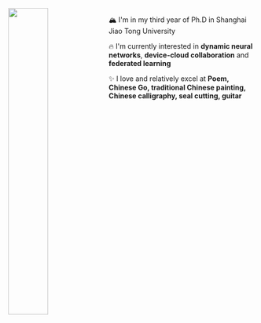 <img width=40% align="left" src="https://github-readme-stats.vercel.app/api/top-langs/?username=ThomasAtlantis&layout=compact" />
<p>🏔 I'm in my third year of Ph.D in Shanghai Jiao Tong University </p>
<p>🔥 I'm currently interested in <strong>dynamic neural networks</strong>, <strong>device-cloud collaboration</strong> and <strong>federated learning</strong></p>
<p>✨ I love and relatively excel at <strong>Poem, Chinese Go, traditional Chinese painting, Chinese calligraphy, seal cutting, guitar</strong></p>

